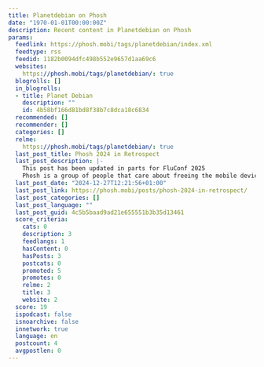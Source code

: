 ```yaml
---
title: Planetdebian on Phosh
date: "1970-01-01T00:00:00Z"
description: Recent content in Planetdebian on Phosh
params:
  feedlink: https://phosh.mobi/tags/planetdebian/index.xml
  feedtype: rss
  feedid: 1182b0094dfc498b552e9657d1aa69c6
  websites:
    https://phosh.mobi/tags/planetdebian/: true
  blogrolls: []
  in_blogrolls:
  - title: Planet Debian
    description: ""
    id: 4b58bf166d81bd8f38b7c8dca18c6834
  recommended: []
  recommender: []
  categories: []
  relme:
    https://phosh.mobi/tags/planetdebian/: true
  last_post_title: Phosh 2024 in Retrospect
  last_post_description: |-
    This post has been updated in parts for FluConf 2025
    Phosh is a group of people that care about freeing the mobile devices in our pockets from proprietary operating systems. It is also a graphical
  last_post_date: "2024-12-27T12:21:56+01:00"
  last_post_link: https://phosh.mobi/posts/phosh-2024-in-retrospect/
  last_post_categories: []
  last_post_language: ""
  last_post_guid: 4c5b5baad9ad21e655551b3b35d13461
  score_criteria:
    cats: 0
    description: 3
    feedlangs: 1
    hasContent: 0
    hasPosts: 3
    postcats: 0
    promoted: 5
    promotes: 0
    relme: 2
    title: 3
    website: 2
  score: 19
  ispodcast: false
  isnoarchive: false
  innetwork: true
  language: en
  postcount: 4
  avgpostlen: 0
---
```

